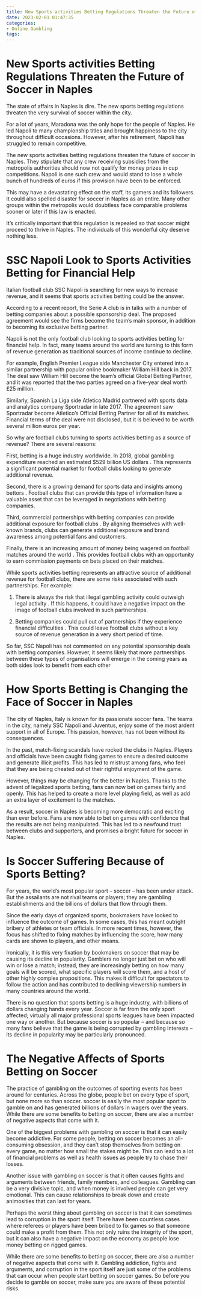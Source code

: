 ```yaml
---
title: New Sports activities Betting Regulations Threaten the Future of Soccer in Naples
date: 2023-02-01 01:47:35
categories:
- Online Gambling
tags:
---
```



#  New Sports activities Betting Regulations Threaten the Future of Soccer in Naples

The state of affairs in Naples is dire. The new sports betting regulations threaten the very survival of soccer within the city.

For a lot of years, Maradona was the only hope for the people of Naples. He led Napoli to many championship titles and brought happiness to the city throughout difficult occasions. However, after his retirement, Napoli has struggled to remain competitive.

The new sports activities betting regulations threaten the future of soccer in Naples. They stipulate that any crew receiving subsidies from the metropolis authorities should now not qualify for money prizes in cup competitions. Napoli is one such crew and would stand to lose a whole bunch of hundreds of euros if this provision have been to be enforced.

This may have a devastating effect on the staff, its gamers and its followers. It could also spelled disaster for soccer in Naples as an entire. Many other groups within the metropolis would doubtless face comparable problems sooner or later if this law is enacted.

It’s critically important that this regulation is repealed so that soccer might proceed to thrive in Naples. The individuals of this wonderful city deserve nothing less.

#  SSC Napoli Look to Sports Activities Betting for Financial Help

Italian football club SSC Napoli is searching for new ways to increase revenue, and it seems that sports activities betting could be the answer.

According to a recent report, the Serie A club is in talks with a number of betting companies about a possible sponsorship deal. The proposed agreement would see the firms become the team’s main sponsor, in addition to becoming its exclusive betting partner.

Napoli is not the only football club looking to sports activities betting for financial help. In fact, many teams around the world are turning to this form of revenue generation as traditional sources of income continue to decline.

For example, English Premier League side Manchester City entered into a similar partnership with popular online bookmaker William Hill back in 2017. The deal saw William Hill become the team’s official Global Betting Partner, and it was reported that the two parties agreed on a five-year deal worth £25 million.

Similarly, Spanish La Liga side Atletico Madrid partnered with sports data and analytics company Sportradar in late 2017. The agreement saw Sportradar become Atletico’s Official Betting Partner for all of its matches. Financial terms of the deal were not disclosed, but it is believed to be worth several million euros per year.

So why are football clubs turning to sports activities betting as a source of revenue? There are several reasons:

First, betting is a huge industry worldwide. In 2018, global gambling expenditure reached an estimated $529 billion US dollars . This represents a significant potential market for football clubs looking to generate additional revenue.


Second, there is a growing demand for sports data and insights among bettors . Football clubs that can provide this type of information have a valuable asset that can be leveraged in negotiations with betting companies.

 Third, commercial partnerships with betting companies can provide additional exposure for football clubs . By aligning themselves with well-known brands, clubs can generate additional exposure and brand awareness among potential fans and customers.


Finally, there is an increasing amount of money being wagered on football matches around the world . This provides football clubs with an opportunity to earn commission payments on bets placed on their matches.

While sports activities betting represents an attractive source of additional revenue for football clubs, there are some risks associated with such partnerships. For example:

1) There is always the risk that illegal gambling activity could outweigh legal activity . If this happens, it could have a negative impact on the image of football clubs involved in such partnerships.

 2) Betting companies could pull out of partnerships if they experience financial difficulties . This could leave football clubs without a key source of revenue generation in a very short period of time.




So far, SSC Napoli has not commented on any potential sponsorship deals with betting companies. However, it seems likely that more partnerships between these types of organisations will emerge in the coming years as both sides look to benefit from each other

#  How Sports Betting is Changing the Face of Soccer in Naples

The city of Naples, Italy is known for its passionate soccer fans. The teams in the city, namely SSC Napoli and Juventus, enjoy some of the most ardent support in all of Europe. This passion, however, has not been without its consequences.

In the past, match-fixing scandals have rocked the clubs in Naples. Players and officials have been caught fixing games to ensure a desired outcome and generate illicit profits. This has led to mistrust among fans, who feel that they are being cheated out of their rightful enjoyment of the game.

However, things may be changing for the better in Naples. Thanks to the advent of legalized sports betting, fans can now bet on games fairly and openly. This has helped to create a more level playing field, as well as add an extra layer of excitement to the matches.

As a result, soccer in Naples is becoming more democratic and exciting than ever before. Fans are now able to bet on games with confidence that the results are not being manipulated. This has led to a newfound trust between clubs and supporters, and promises a bright future for soccer in Naples.

#  Is Soccer Suffering Because of Sports Betting?

For years, the world’s most popular sport – soccer – has been under attack. But the assailants are not rival teams or players; they are gambling establishments and the billions of dollars that flow through them.

Since the early days of organized sports, bookmakers have looked to influence the outcome of games. In some cases, this has meant outright bribery of athletes or team officials. In more recent times, however, the focus has shifted to fixing matches by influencing the score, how many cards are shown to players, and other means.

Ironically, it is this very fixation by bookmakers on soccer that may be causing its decline in popularity. Gamblers no longer just bet on who will win or lose a match; instead, they are increasingly betting on how many goals will be scored, what specific players will score them, and a host of other highly complex propositions. This makes it difficult for spectators to follow the action and has contributed to declining viewership numbers in many countries around the world.

There is no question that sports betting is a huge industry, with billions of dollars changing hands every year. Soccer is far from the only sport affected; virtually all major professional sports leagues have been impacted one way or another. But because soccer is so popular – and because so many fans believe that the game is being corrupted by gambling interests – its decline in popularity may be particularly pronounced.

#  The Negative Affects of Sports Betting on Soccer

The practice of gambling on the outcomes of sporting events has been around for centuries. Across the globe, people bet on every type of sport, but none more so than soccer. soccer is easily the most popular sport to gamble on and has generated billions of dollars in wagers over the years. While there are some benefits to betting on soccer, there are also a number of negative aspects that come with it.

One of the biggest problems with gambling on soccer is that it can easily become addictive. For some people, betting on soccer becomes an all-consuming obsession, and they can’t stop themselves from betting on every game, no matter how small the stakes might be. This can lead to a lot of financial problems as well as health issues as people try to chase their losses.

Another issue with gambling on soccer is that it often causes fights and arguments between friends, family members, and colleagues. Gambling can be a very divisive topic, and when money is involved people can get very emotional. This can cause relationships to break down and create animosities that can last for years.

Perhaps the worst thing about gambling on soccer is that it can sometimes lead to corruption in the sport itself. There have been countless cases where referees or players have been bribed to fix games so that someone could make a profit from them. This not only ruins the integrity of the sport, but it can also have a negative impact on the economy as people lose money betting on rigged games.

While there are some benefits to betting on soccer, there are also a number of negative aspects that come with it. Gambling addiction, fights and arguments, and corruption in the sport itself are just some of the problems that can occur when people start betting on soccer games. So before you decide to gamble on soccer, make sure you are aware of these potential risks.